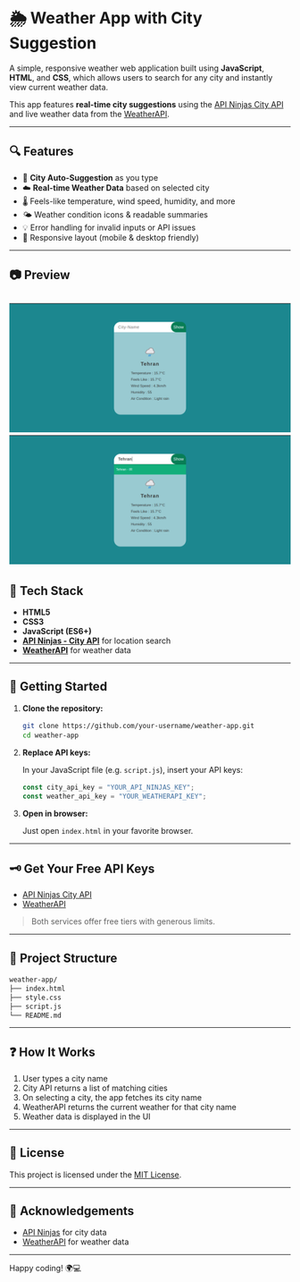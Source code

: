 # 🌦️ Weather App with City Suggestion

A simple, responsive weather web application built using **JavaScript**, **HTML**, and **CSS**, which allows users to search for any city and instantly view current weather data.

This app features **real-time city suggestions** using the [API Ninjas City API](https://api-ninjas.com/api/city) and live weather data from the [WeatherAPI](https://www.weatherapi.com/).

---

## 🔍 Features

- 🌇 **City Auto-Suggestion** as you type  
- ☁️ **Real-time Weather Data** based on selected city
- 🌡️ Feels-like temperature, wind speed, humidity, and more
- 🌤️ Weather condition icons & readable summaries
- 💡 Error handling for invalid inputs or API issues
- 📱 Responsive layout (mobile & desktop friendly)

---

## 📷 Preview

![demo 1](demo1.png)
![demo 2](demo2.png)
---

## 🔧 Tech Stack

- **HTML5**
- **CSS3**
- **JavaScript (ES6+)**
- **[API Ninjas - City API](https://api-ninjas.com/api/city)** for location search
- **[WeatherAPI](https://www.weatherapi.com/)** for weather data

---

## 🚀 Getting Started

1. **Clone the repository:**

   ```bash
   git clone https://github.com/your-username/weather-app.git
   cd weather-app
   ```

2. **Replace API keys:**

   In your JavaScript file (e.g. `script.js`), insert your API keys:

   ```javascript
   const city_api_key = "YOUR_API_NINJAS_KEY";
   const weather_api_key = "YOUR_WEATHERAPI_KEY";
   ```

3. **Open in browser:**

   Just open `index.html` in your favorite browser.

---

## 🗝️ Get Your Free API Keys

- [API Ninjas City API](https://api-ninjas.com/api/city)
- [WeatherAPI](https://www.weatherapi.com/)

> Both services offer free tiers with generous limits.

---

## 📁 Project Structure

```
weather-app/
├── index.html
├── style.css
├── script.js
└── README.md
```

---

## ❓ How It Works

1. User types a city name
2. City API returns a list of matching cities
3. On selecting a city, the app fetches its city name
4. WeatherAPI returns the current weather for that city name
5. Weather data is displayed in the UI

---

## 📄 License

This project is licensed under the [MIT License](LICENSE).

---

## 🙌 Acknowledgements

- [API Ninjas](https://api-ninjas.com/) for city data
- [WeatherAPI](https://www.weatherapi.com/) for weather data

---

Happy coding! 🌍💻
